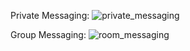 Private Messaging:
![private_messaging](https://github.com/user-attachments/assets/d133cfc0-dc03-4984-8828-c9fc17b49a75)

Group Messaging:
![room_messaging](https://github.com/user-attachments/assets/000d094e-0e28-46de-aa62-e1b59d21e084)

